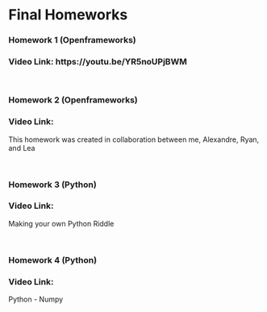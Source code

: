 <h1>Final Homeworks</h1>

<h3>Homework 1 (Openframeworks)</h3>
<h3>Video Link: https://youtu.be/YR5noUPjBWM </h3>
<br>

<h3>Homework 2 (Openframeworks)</h3>
<h3>Video Link: </h3>
<p>This homework was created in collaboration between me, Alexandre, Ryan, and Lea</p>
<br>

<h3>Homework 3 (Python)</h3>
<h3>Video Link: </h3>
<p>Making your own Python Riddle</p>
<br>

<h3>Homework 4 (Python)</h3>
<h3>Video Link: </h3>
<p>Python - Numpy</p>
